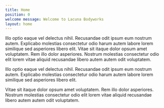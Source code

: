```yaml
---
title: Home
position: 0
welcome message: Welcome to Lacuna Bodyworks
layout: home
---
```


Illo optio eaque vel delectus nihil. Recusandae odit ipsum eum nostrum autem. Explicabo molestias consectetur odio harum autem labore lorem similique sed asperiores libero elit. Vitae sit itaque dolor opsum amet voluptatem. Rem illo dolor asperiores. Nostrum molestias consectetur odio elit lorem vitae aliquid recusandae libero autem autem odit voluptatem.

Illo optio eaque vel delectus nihil. Recusandae odit ipsum eum nostrum autem. Explicabo molestias consectetur odio harum autem labore lorem similique sed asperiores libero elit.

Vitae sit itaque dolor opsum amet voluptatem. Rem illo dolor asperiores. Nostrum molestias consectetur odio elit lorem vitae aliquid recusandae libero autem autem odit voluptatem.
